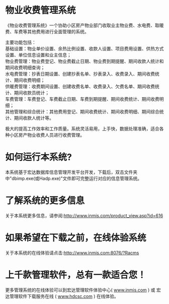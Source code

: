 # 物业收费管理系统

《物业收费管理系统》一个协助小区房产物业部门收取业主物业费、水电费、取暖费、车费等其他费用进行全面管理的系统。

主要功能包括：   
基础设置：物业单价设置、余热比例设置、收款人设置、项目费用设置、供热方式设置、单位信息设置和业主信息；   
物业费管理：物业费登记、物业费截止日期、物业费到期提醒、期间收款人统计和期间收费明细查询；   
水电费管理：抄表日期设置、创建抄表名单、抄表录入、收费录入、期间收费统计、期间收费明细；   
供暖费管理：收费期间设置、创建收费名单、收费录入、欠费名单、期间收费统计、期间收款员统计；   
车费管理：车费登记、车费截止日期、车费到期提醒、期间收费统计、期间收费明细；   
其他管理和综合统计：其他费用登记、期间收费统计、期间收费明细、期间综合统计、期间收款人统计等。 

极大的提高工作效率和工作质量。系统灵活易用，上手快，数据处理准确，适合各种小区房产物业收费人员进行收费管理。

# 如何运行本系统?

本系统基于宏达数据库信息管理开发平台开发，下载后，双击文件夹中"dbimp.exe(或Hadp.exe)"文件即可完整运行对应的信息管理系统。

# 了解系统的更多信息

关于本系统更多信息，请参阅:http://www.inmis.com/product_view.asp?id=616

# 如果希望在下载之前，在线体验系统

关于本系统的在线体验请点击:http://www.inmis.com:8076/?Racms

# 上千款管理软件，总有一款适合您！

更多管理系统的在线体验可以到宏达管理软件体验中心( www.inmis.com ) 或 宏达管理软件下载服务在线 ( www.hdcsc.com ) 在线体验。

